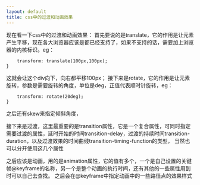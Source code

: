 ```yaml
---
layout: default
title: css中的过渡和动画效果
---
```

现在看一下css中的过渡和动画效果：
首先要说的是translate，它的作用是让元素产生平移，现在各大浏览器应该是都已经支持了，如果不支持的话，需要加上浏览器的内核标识。eg：
```.translate{
	transform: translate(100px,100px);
}
```
这就会让这个div向下，向右都平移100px；
接下来是rotate，它的作用是让元素旋转，参数是需要旋转的角度，单位是deg，正值代表顺时针旋转，eg：
```.rotate {
	transform: rotate(20deg);
}
```
之后还有skew来指定倾斜角度，

接下来是过渡，这里最重要的是transition属性，它是一个复合属性，可同时指定需要过渡的属性，延时开始的时间transition-delay，过渡的持续时间transition-duration，以及过渡效果的时间曲线transition-timing-function的类型，
当然也可以分开使用这几个属性

之后应该是动画，用的是animation属性，它的值有多个，一个是自己设置的关键帧@keyframe的名称，另一个是整个动画的执行时间，还有其他的一些属性用到时可以自己去查找。
之后会在@keyframe中指定动画中的一些路径点的效果样式


